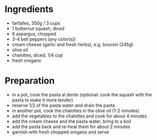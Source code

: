# Ingredients

- farfalles, 350g / 3 cups
- 1 butternut squash, diced
- 6 aspargus, chopped
- 3-4 bell peppers (any color(s))
- cream cheese (garlic and fresh herbs), e.g. boursin (245g)
- olive oil
- chalottes, diced, 1/4 cup
- fresh oregano

# Preparation

- in a pot, cook the pasta al dente
	(optional: cook the squash with the pasta to make it more tender)
- reserve 1/2 of the pasta water and drain the pasta
- in another pot, cook the chalottes in the olive oil (1-2 minutes)
- add the vegetables to the chalottes and cook for about 4 minutes
- add the cream cheese and the pasta water, bring to a boil
- add the pasta back and re-heat them for about 2 minutes
- garnish with fresh chopped oregano and serve


